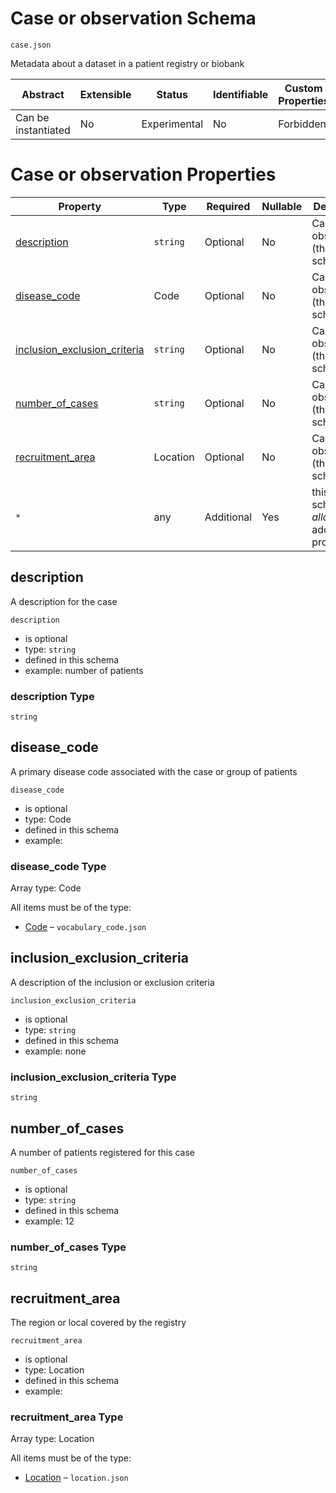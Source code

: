# Case or observation Schema

```
case.json
```

Metadata about a dataset in a patient registry or biobank

| Abstract            | Extensible | Status       | Identifiable | Custom Properties | Additional Properties | Defined In             |
| ------------------- | ---------- | ------------ | ------------ | ----------------- | --------------------- | ---------------------- |
| Can be instantiated | No         | Experimental | No           | Forbidden         | Permitted             | [case.json](case.json) |

# Case or observation Properties

| Property                                                      | Type     | Required   | Nullable | Defined by                                 |
| ------------------------------------------------------------- | -------- | ---------- | -------- | ------------------------------------------ |
| [description](#description)                                   | `string` | Optional   | No       | Case or observation (this schema)          |
| [disease_code](#disease_code)                                 | Code     | Optional   | No       | Case or observation (this schema)          |
| [inclusion_exclusion_criteria](#inclusion_exclusion_criteria) | `string` | Optional   | No       | Case or observation (this schema)          |
| [number_of_cases](#number_of_cases)                           | `string` | Optional   | No       | Case or observation (this schema)          |
| [recruitment_area](#recruitment_area)                         | Location | Optional   | No       | Case or observation (this schema)          |
| `*`                                                           | any      | Additional | Yes      | this schema _allows_ additional properties |

## description

A description for the case

`description`

- is optional
- type: `string`
- defined in this schema
- example: number of patients

### description Type

`string`

## disease_code

A primary disease code associated with the case or group of patients

`disease_code`

- is optional
- type: Code
- defined in this schema
- example:

### disease_code Type

Array type: Code

All items must be of the type:

- [Code](vocabulary_code.md) – `vocabulary_code.json`

## inclusion_exclusion_criteria

A description of the inclusion or exclusion criteria

`inclusion_exclusion_criteria`

- is optional
- type: `string`
- defined in this schema
- example: none

### inclusion_exclusion_criteria Type

`string`

## number_of_cases

A number of patients registered for this case

`number_of_cases`

- is optional
- type: `string`
- defined in this schema
- example: 12

### number_of_cases Type

`string`

## recruitment_area

The region or local covered by the registry

`recruitment_area`

- is optional
- type: Location
- defined in this schema
- example:

### recruitment_area Type

Array type: Location

All items must be of the type:

- [Location](location.md) – `location.json`
